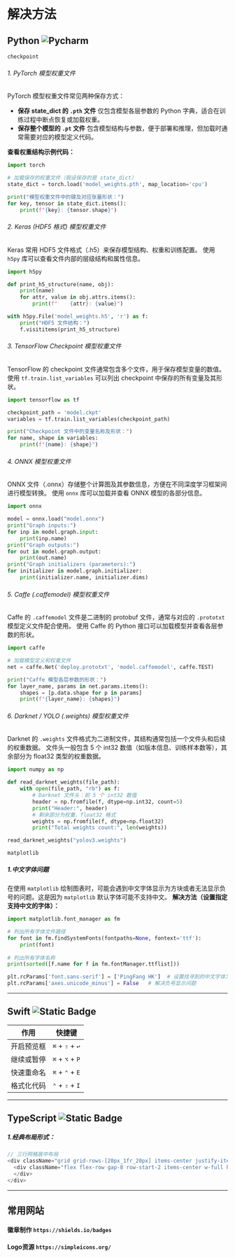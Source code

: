 # 解决方法

## Python ![Pycharm](https://img.shields.io/badge/Pycharm-97D587?style=flat&logo=pycharm&logoColor=black&labelColor=dad7cd)

`checkpoint`

###### 1. PyTorch 模型权重文件

PyTorch 模型权重文件常见两种保存方式：

* **保存 state\_dict 的 `.pth` 文件**
  仅包含模型各层参数的 Python 字典，适合在训练过程中断点恢复或加载权重。
* **保存整个模型的 `.pt` 文件**
  包含模型结构与参数，便于部署和推理，但加载时通常需要对应的模型定义代码。

**查看权重结构示例代码：**

```python
import torch

# 加载保存的权重文件（假设保存的是 state_dict）
state_dict = torch.load('model_weights.pth', map_location='cpu')

print("模型权重文件中的键及对应张量形状：")
for key, tensor in state_dict.items():
    print(f"{key}: {tensor.shape}")
```

###### 2. Keras (HDF5 格式) 模型权重文件

Keras 常用 HDF5 文件格式（.h5）来保存模型结构、权重和训练配置。
使用 `h5py` 库可以查看文件内部的层级结构和属性信息。

```python
import h5py

def print_h5_structure(name, obj):
    print(name)
    for attr, value in obj.attrs.items():
        print(f"    {attr}: {value}")

with h5py.File('model_weights.h5', 'r') as f:
    print("HDF5 文件结构：")
    f.visititems(print_h5_structure)
```

###### 3. TensorFlow Checkpoint 模型权重文件

TensorFlow 的 checkpoint 文件通常包含多个文件，用于保存模型变量的数值。
使用 `tf.train.list_variables` 可以列出 checkpoint 中保存的所有变量及其形状。

```python
import tensorflow as tf

checkpoint_path = 'model.ckpt'
variables = tf.train.list_variables(checkpoint_path)

print("Checkpoint 文件中的变量名称及形状：")
for name, shape in variables:
    print(f"{name}: {shape}")
```

###### 4. ONNX 模型权重文件

ONNX 文件（.onnx）存储整个计算图及其参数信息，方便在不同深度学习框架间进行模型转换。
使用 `onnx` 库可以加载并查看 ONNX 模型的各部分信息。

```python
import onnx

model = onnx.load("model.onnx")
print("Graph inputs:")
for inp in model.graph.input:
    print(inp.name)
print("Graph outputs:")
for out in model.graph.output:
    print(out.name)
print("Graph initializers (parameters):")
for initializer in model.graph.initializer:
    print(initializer.name, initializer.dims)
```

###### 5. Caffe (.caffemodel) 模型权重文件

Caffe 的 `.caffemodel` 文件是二进制的 protobuf 文件，通常与对应的 `.prototxt` 模型定义文件配合使用。
使用 Caffe 的 Python 接口可以加载模型并查看各层参数的形状。

```python
import caffe

# 加载模型定义和权重文件
net = caffe.Net('deploy.prototxt', 'model.caffemodel', caffe.TEST)

print("Caffe 模型各层参数的形状：")
for layer_name, params in net.params.items():
    shapes = [p.data.shape for p in params]
    print(f"{layer_name}: {shapes}")
```

###### 6. Darknet / YOLO (.weights) 模型权重文件

Darknet 的 `.weights` 文件格式为二进制文件，其结构通常包括一个文件头和后续的权重数据。
文件头一般包含 5 个 int32 数值（如版本信息、训练样本数等），其余部分为 float32 类型的权重数据。

```python
import numpy as np

def read_darknet_weights(file_path):
    with open(file_path, "rb") as f:
        # Darknet 文件头：前 5 个 int32 数值
        header = np.fromfile(f, dtype=np.int32, count=5)
        print("Header:", header)
        # 剩余部分为权重，float32 格式
        weights = np.fromfile(f, dtype=np.float32)
        print("Total weights count:", len(weights))

read_darknet_weights("yolov3.weights")
```

`matplotlib`

##### 1.中文字体问题

在使用 `matplotlib` 绘制图表时，可能会遇到中文字体显示为方块或者无法显示负号的问题。这是因为 `matplotlib` 默认字体可能不支持中文。
**解决方法（设置指定支持中文的字体）：**

```python
import matplotlib.font_manager as fm

# 列出所有字体文件路径
for font in fm.findSystemFonts(fontpaths=None, fontext='ttf'):
    print(font)
    
# 列出所有字体名称
print(sorted([f.name for f in fm.fontManager.ttflist]))

plt.rcParams['font.sans-serif'] = ['PingFang HK']  # 设置找寻到的中文字体为
plt.rcParams['axes.unicode_minus'] = False   # 解决负号显示问题
```

---

## Swift ![Static Badge](https://img.shields.io/badge/Xcode-7F3AD1?style=flat&logo=xcode&logoColor=black&labelColor=147EFB)

| 作用         | 快捷键                             |
| ------------- | --------------------------------- |
| 开启预览框      | `⌘` + `⇧` + `↩︎`                      |
| 继续或暂停      | `⌘` + `⌥` + `P`                      |
| 快速重命名      | `⌘` + `⌃` + `E`                      |
| 格式化代码      | `⌃` + `⇧` + `I`                      |

---

## TypeScript ![Static Badge](https://img.shields.io/badge/VSCode-3178C6?style=flat&logo=typescript&logoColor=3178C6&labelColor=white)

##### 1.经典布局形式：

```typescript
// 三行网格居中布局
<div className="grid grid-rows-[20px_1fr_20px] items-center justify-items-center min-h-screen p-8 pb-20 gap-16">
  <div className="flex flex-row gap-8 row-start-2 items-center w-full h-full">
  </div>
</div>
```

---

## 常用网站

#### 徽章制作 ```https://shields.io/badges```

#### Logo资源 `https://simpleicons.org/`


